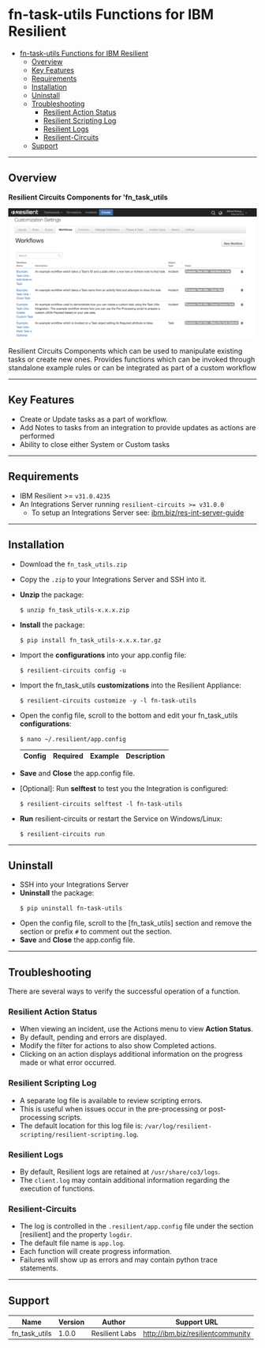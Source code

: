 <!-- This file is generated by running resilient-circuits docgen -->
# fn-task-utils Functions for IBM Resilient

- [fn-task-utils Functions for IBM Resilient](#fn-task-utils-functions-for-ibm-resilient)
  - [Overview](#overview)
  - [Key Features](#key-features)
  - [Requirements](#requirements)
  - [Installation](#installation)
  - [Uninstall](#uninstall)
  - [Troubleshooting](#troubleshooting)
    - [Resilient Action Status](#resilient-action-status)
    - [Resilient Scripting Log](#resilient-scripting-log)
    - [Resilient Logs](#resilient-logs)
    - [Resilient-Circuits](#resilient-circuits)
  - [Support](#support)

---
## Overview
<!-- This description is taken from the in the "description" attribute setup.py file -->
**Resilient Circuits Components for 'fn_task_utils**

 ![screenshot: main](./doc/screenshots/main.png)

<!-- This description is taken from the in the "long_description" attribute setup.py file -->
Resilient Circuits Components which can be used to manipulate existing tasks or create new ones. Provides functions which can be invoked through standalone example rules or can be integrated as part of a custom workflow

---
## Key Features
<!-- List the Key Features of the Integration -->
* Create or Update tasks as a part of workflow.
* Add Notes to tasks from an integration to provide updates as actions are performed
* Ability to close either System or Custom tasks

---
## Requirements
<!-- List any Requirements -->
* IBM Resilient >= `v31.0.4235`
* An Integrations Server running `resilient-circuits >= v31.0.0`
  * To setup an Integrations Server see: [ibm.biz/res-int-server-guide](ibm.biz/res-int-server-guide)

---
## Installation
* Download the `fn_task_utils.zip`
* Copy the `.zip` to your Integrations Server and SSH into it.
* **Unzip** the package:
  ```
  $ unzip fn_task_utils-x.x.x.zip
  ```
* **Install** the package:
  ```
  $ pip install fn_task_utils-x.x.x.tar.gz
  ```
* Import the **configurations** into your app.config file:
  ```
  $ resilient-circuits config -u
  ```
* Import the fn_task_utils **customizations** into the Resilient Appliance:
  ```
  $ resilient-circuits customize -y -l fn-task-utils
  ```
* Open the config file, scroll to the bottom and edit your fn_task_utils **configurations**:
  ```
  $ nano ~/.resilient/app.config
  ```
  | Config | Required | Example | Description |
  | ------ | :------: | ------- | ----------- |

* **Save** and **Close** the app.config file.
* [Optional]: Run **selftest** to test you the Integration is configured:
  ```
  $ resilient-circuits selftest -l fn-task-utils
  ```
* **Run** resilient-circuits or restart the Service on Windows/Linux:
  ```
  $ resilient-circuits run
  ```

---
## Uninstall
* SSH into your Integrations Server
* **Uninstall** the package:
  ```
  $ pip uninstall fn-task-utils
  ```
* Open the config file, scroll to the [fn_task_utils] section and remove the section or prefix `#` to comment out the section.
* **Save** and **Close** the app.config file.

---
## Troubleshooting
There are several ways to verify the successful operation of a function. 

### Resilient Action Status
* When viewing an incident, use the Actions menu to view **Action Status**. 
* By default, pending and errors are displayed. 
* Modify the filter for actions to also show Completed actions.
* Clicking on an action displays additional information on the progress made or what error occurred.

### Resilient Scripting Log
* A separate log file is available to review scripting errors.
* This is useful when issues occur in the pre-processing or post-processing scripts.
* The default location for this log file is: `/var/log/resilient-scripting/resilient-scripting.log`.

### Resilient Logs
* By default, Resilient logs are retained at `/usr/share/co3/logs`.
* The `client.log` may contain additional information regarding the execution of functions.

### Resilient-Circuits
* The log is controlled in the `.resilient/app.config` file under the section [resilient] and the property `logdir`.
* The default file name is `app.log`.
* Each function will create progress information.
* Failures will show up as errors and may contain python trace statements.

---
## Support
| Name | Version | Author | Support URL |
| ---- | ------- | ------ | ----------- |
| fn_task_utils | 1.0.0 | Resilient Labs | http://ibm.biz/resilientcommunity |